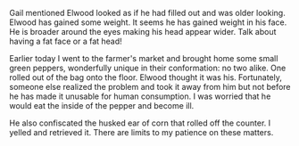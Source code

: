 <html><body><p>Gail mentioned Elwood looked as if he had filled out and was older looking. Elwood has gained some weight. It seems he has gained weight in his face. He is broader around the eyes making his head appear wider. Talk about having a fat face or a fat head!

Earlier today I went to the farmer's market and brought home some small green peppers, wonderfully unique in their conformation: no two alike. One rolled out of the bag onto the floor. Elwood thought it was his. Fortunately, someone else realized the problem and took it away from him but not before he has made it unusable for human consumption. I was worried that he would eat the inside of the pepper and become ill.

He also confiscated the husked ear of corn that rolled off the counter. I yelled and retrieved it. There are limits to my patience on these matters.</p></body></html>